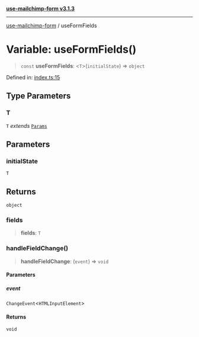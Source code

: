 [**use-mailchimp-form v3.1.3**](../README.md)

---

[use-mailchimp-form](../globals.md) / useFormFields

# Variable: useFormFields()

> `const` **useFormFields**: \<`T`\>(`initialState`) => `object`

Defined in: [index.ts:15](https://github.com/imgarylai/use-mailchimp-form/blob/586051af57e37bb69b621a3d3314d1f3b5b97eea/src/index.ts#L15)

## Type Parameters

### T

`T` _extends_ [`Params`](../interfaces/Params.md)

## Parameters

### initialState

`T`

## Returns

`object`

### fields

> **fields**: `T`

### handleFieldChange()

> **handleFieldChange**: (`event`) => `void`

#### Parameters

##### event

`ChangeEvent`\<`HTMLInputElement`\>

#### Returns

`void`
